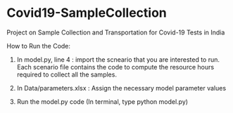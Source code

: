 # Covid19-SampleCollection
Project on Sample Collection and Transportation for Covid-19 Tests in India

How to Run the Code:

1. In model.py, line 4 : import the scneario that you are interested to run. Each scenario file contains the code to compute
the resource hours required to collect all the samples. 

2. In Data/parameters.xlsx : Assign the necessary model parameter values

3. Run the model.py code (In terminal, type python model.py)
